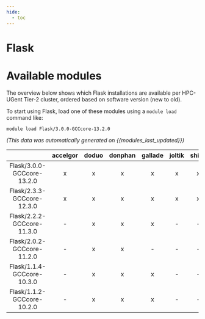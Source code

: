 ```yaml
---
hide:
  - toc
---
```


Flask
=====

# Available modules


The overview below shows which Flask installations are available per HPC-UGent Tier-2 cluster, ordered based on software version (new to old).

To start using Flask, load one of these modules using a `module load` command like:

```shell
module load Flask/3.0.0-GCCcore-13.2.0
```

*(This data was automatically generated on {{modules_last_updated}})*  

| |accelgor|doduo|donphan|gallade|joltik|shinx|
| :---: | :---: | :---: | :---: | :---: | :---: | :---: |
|Flask/3.0.0-GCCcore-13.2.0|x|x|x|x|x|x|
|Flask/2.3.3-GCCcore-12.3.0|x|x|x|x|x|x|
|Flask/2.2.2-GCCcore-11.3.0|-|x|x|x|-|-|
|Flask/2.0.2-GCCcore-11.2.0|-|x|x|-|-|-|
|Flask/1.1.4-GCCcore-10.3.0|-|x|x|x|-|-|
|Flask/1.1.2-GCCcore-10.2.0|-|x|x|x|-|-|

